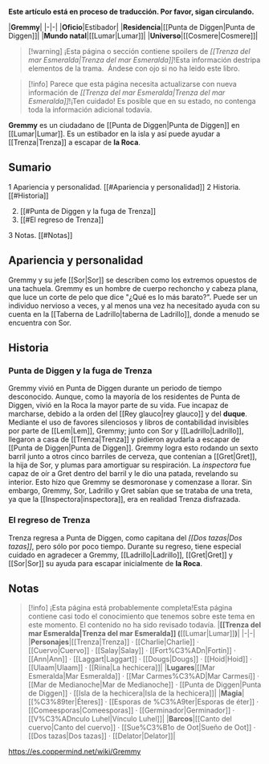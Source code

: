**Este artículo está en proceso de traducción. Por favor, sigan circulando.**


|**Gremmy**|
|-|-|
|**Oficio**|Estibador|
|**Residencia**|[[Punta de Diggen\|Punta de Diggen]]|
|**Mundo natal**|[[Lumar\|Lumar]]|
|**Universo**|[[Cosmere\|Cosmere]]|

> [!warning] ¡Esta página o sección contiene spoilers de *[[Trenza del mar Esmeralda\|Trenza del mar Esmeralda]]*!Esta información destripa elementos de la trama.  Ándese con ojo si no ha leido este libro.

> [!info] Parece que esta página necesita actualizarse con nueva información de *[[Trenza del mar Esmeralda\|Trenza del mar Esmeralda]]*!¡Ten cuidado! Es posible que en su estado, no contenga toda la información adicional todavía.

**Gremmy** es un ciudadano de [[Punta de Diggen\|Punta de Diggen]] en [[Lumar\|Lumar]]. Es un estibador en la isla y así puede ayudar a [[Trenza\|Trenza]] a escapar de **la Roca**.

## Sumario

1 Apariencia y personalidad. [[#Apariencia y personalidad]] 
2 Historia. [[#Historia]] 

2. [[#Punta de Diggen y la fuga de Trenza]] 
2. [[#El regreso de Trenza]] 


3 Notas. [[#Notas]] 


## Apariencia y personalidad
Gremmy y su jefe [[Sor\|Sor]] se describen como los extremos opuestos de una tachuela. Gremmy es un hombre de cuerpo rechoncho y cabeza plana, que luce un corte de pelo que dice "¿Qué es lo más barato?". Puede ser un individuo nervioso a veces, y al menos una vez ha necesitado ayuda con su cuenta en la [[Taberna de Ladrillo\|taberna de Ladrillo]], donde a menudo se encuentra con Sor.

## Historia
### Punta de Diggen y la fuga de Trenza
Gremmy vivió en Punta de Diggen durante un periodo de tiempo desconocido. Aunque, como la mayoría de los residentes de Punta de Diggen, vivió en la Roca la mayor parte de su vida. Fue incapaz de marcharse, debido a la orden del [[Rey glauco\|rey glauco]] y del **duque**.
Mediante el uso de favores silenciosos y libros de contabilidad invisibles por parte de [[Lem\|Lem]], Gremmy; junto con Sor y [[Ladrillo\|Ladrillo]], llegaron a casa de [[Trenza\|Trenza]] y pidieron ayudarla a escapar de [[Punta de Diggen\|Punta de Diggen]]. Gremmy logra esto rodando un sexto barril junto a otros cinco barriles de cerveza, que contenían a [[Gret\|Gret]], la hija de Sor, y plumas para amortiguar su respiración. La *inspectora* fue capaz de oír a Gret dentro del barril y le dio una patada, revelando su interior. Esto hizo que Gremmy se desmoronase y comenzase a llorar. Sin embargo, Gremmy, Sor, Ladrillo y Gret sabían que se trataba de una treta, ya que la [[Inspectora\|inspectora]], era en realidad Trenza disfrazada.

### El regreso de Trenza
Trenza regresa a Punta de Diggen, como capitana del *[[Dos tazas\|Dos tazas]]*, pero sólo por poco tiempo. Durante su regreso, tiene especial cuidado en agradecer a Gremmy, [[Ladrillo\|Ladrillo]], [[Gret\|Gret]] y [[Sor\|Sor]] su ayuda para escapar inicialmente de **la Roca**.

## Notas

> [!info] ¡Esta página está probablemente completa!Esta página contiene casi todo el conocimiento que tenemos sobre este tema en este momento.
El contenido no ha sido revisado todavía.
|**[[Trenza del mar Esmeralda\|Trenza del mar Esmeralda]] (**[[Lumar\|Lumar]]**)**|
|-|-|
|**Personajes**|[[Trenza\|Trenza]] · [[Charlie\|Charlie]] · [[Cuervo\|Cuervo]] · [[Salay\|Salay]] · [[Fort%C3%ADn\|Fortín]] · [[Ann\|Ann]] · [[Laggart\|Laggart]] · [[Dougs\|Dougs]] · [[Hoid\|Hoid]] · [[Ulaam\|Ulaam]] · [[Riina\|La hechicera]]|
|**Lugares**|[[Mar Esmeralda\|Mar Esmeralda]] · [[Mar Carmes%C3%AD\|Mar Carmesí]] · [[Mar de Medianoche\|Mar de Medianoche]] · [[Punta de Diggen\|Punta de Diggen]] · [[Isla de la hechicera\|Isla de la hechicera]]|
|**Magia**|[[%C3%89ter\|Éteres]] · [[Esporas de %C3%A9ter\|Esporas de éter]] · [[Comeesporas\|Comeesporas]] · [[Germinador\|Germinador]] · [[V%C3%ADnculo Luhel\|Vínculo Luhel]]|
|**Barcos**|[[Canto del cuervo\|Canto del cuervo]] · [[Sue%C3%B1o de Oot\|Sueño de Oot]] · [[Dos tazas\|Dos tazas]] · [[Delator\|Delator]]|



https://es.coppermind.net/wiki/Gremmy